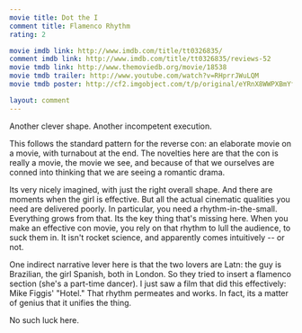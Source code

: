 ```yaml
---
movie title: Dot the I
comment title: Flamenco Rhythm
rating: 2

movie imdb link: http://www.imdb.com/title/tt0326835/
comment imdb link: http://www.imdb.com/title/tt0326835/reviews-52
movie tmdb link: http://www.themoviedb.org/movie/18538
movie tmdb trailer: http://www.youtube.com/watch?v=RHprrJWuLQM
movie tmdb poster: http://cf2.imgobject.com/t/p/original/eYRnX8WWPXBmYfKlVHZImVeN8lK.jpg

layout: comment
---
```


Another clever shape. Another incompetent execution.

This follows the standard pattern for the reverse con: an elaborate movie on a movie, with turnabout at the end. The novelties here are that the con is really a movie, the movie we see, and because of that we ourselves are conned into thinking that we are seeing a romantic drama.

Its very nicely imagined, with just the right overall shape. And there are moments when the girl is effective. But all the actual cinematic qualities you need are delivered poorly. In particular, you need a rhythm-in-the-small. Everything grows from that. Its the key thing that's missing here. When you make an effective con movie, you rely on that rhythm to lull the audience, to suck them in. It isn't rocket science, and apparently comes intuitively -- or not. 

One indirect narrative lever here is that the two lovers are Latn: the guy is Brazilian, the girl Spanish, both in London. So they tried to insert a flamenco section (she's a part-time dancer). I just saw a film that did this effectively: Mike Figgis' "Hotel." That rhythm permeates and works. In fact, its a matter of genius that it unifies the thing.

No such luck here.